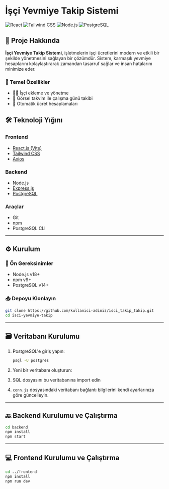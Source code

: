 
# İşçi Yevmiye Takip Sistemi

<img src="https://img.shields.io/badge/react-%2320232a.svg?style=for-the-badge&logo=react&logoColor=%2361DAFB" alt="React">
<img src="https://img.shields.io/badge/tailwindcss-%2338B2AC.svg?style=for-the-badge&logo=tailwind-css&logoColor=white" alt="Tailwind CSS">
<img src="https://img.shields.io/badge/node.js-6DA55F?style=for-the-badge&logo=node.js&logoColor=white" alt="Node.js">
<img src="https://img.shields.io/badge/postgres-%23316192.svg?style=for-the-badge&logo=postgresql&logoColor=white" alt="PostgreSQL">

## 📌 Proje Hakkında

**İşçi Yevmiye Takip Sistemi**, işletmelerin işçi ücretlerini modern ve etkili bir şekilde yönetmesini sağlayan bir çözümdür.
Sistem, karmaşık yevmiye hesaplarını kolaylaştırarak zamandan tasarruf sağlar ve insan hatalarını minimize eder.

### 🚀 Temel Özellikler

- 👷‍♂️ İşçi ekleme ve yönetme
- 📅 Görsel takvim ile çalışma günü takibi
- 🧮 Otomatik ücret hesaplamaları


## 🛠️ Teknoloji Yığını

### Frontend

- [React.js (Vite)](https://vitejs.dev/)
- [Tailwind CSS](https://tailwindcss.com/)
- [Axios](https://axios-http.com/)

### Backend

- [Node.js](https://nodejs.org/)
- [Express.js](https://expressjs.com/)
- [PostgreSQL](https://www.postgresql.org/)

### Araçlar

- Git
- npm
- PostgreSQL CLI

---

## ⚙️ Kurulum

### 🔧 Ön Gereksinimler

- Node.js v18+
- npm v9+
- PostgreSQL v14+

### 📥 Depoyu Klonlayın

```bash
git clone https://github.com/kullanici-adiniz/isci_takip_takip.git
cd isci-yevmiye-takip
```

---

## 🗃️ Veritabanı Kurulumu

1. PostgreSQL'e giriş yapın:
   ```bash
   psql -U postgres
   ```

2. Yeni bir veritabanı oluşturun:


3. SQL dosyasını bu veritabanına import edin


4. `conn.js` dosyasındaki veritabanı bağlantı bilgilerini kendi ayarlarınıza göre güncelleyin.

---

## 🔙 Backend Kurulumu ve Çalıştırma

```bash
cd backend
npm install
npm start
```

---

## 💻 Frontend Kurulumu ve Çalıştırma

```bash
cd ../frontend
npm install
npm run dev
```
